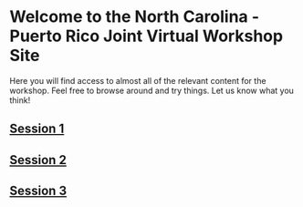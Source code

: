 # Welcome to the North Carolina - Puerto Rico Joint Virtual Workshop Site

Here you will find access to almost all of the relevant content for the workshop.  Feel free to browse around and try things.  Let us know what you think!

## [Session 1](/schedule/session1_2021_wkshp_sched.md)
## [Session 2](/schedule/session2_2021_wkshp_sched.md)
## [Session 3](/schedule/session3_2021_wkshp_sched.md)






